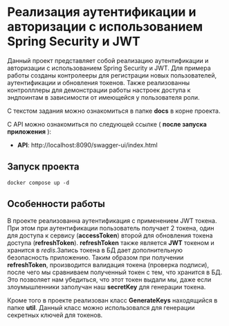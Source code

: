 # Реализация аутентификации и авторизации с использованием Spring Security и JWT

Данный проект представляет собой реализацию аутентификации и авторизации с использованием 
Spring Security и JWT. Для примера работы созданы контролееры для регистрации новых
пользователей, аутентификации и обновления токенов. Также реализованны контролллеры для демонстрации
работы настроек доступа к эндпоинтам в зависимости от имеющейся у пользователя роли.

С текстом задания можно ознакомиться в папке **docs** в корне проекта.

С API можно ознакомиться по следующей ссылке ( **после запуска приложения** ):
* **API**: http://localhost:8090/swagger-ui/index.html

## Запуск проекта
`docker compose up -d`

## Особенности работы
В проекте реализованна аутентификация с применением JWT токена. При этом при
аутентификации пользователь получает 2 токена, один для доступа к сервису (**accessToken**)
 второй для обновления токена доступа (**refreshToken**).
**refreshToken** также является **JWT** токеном и хранится в *redis*.Запись токена в БД дает
дополнительную безопасность приложению. Таким образом при получении **refreshToken**, 
производится валидация токена (проверка подписи), после чего мы сравниваем полученный
токен с тем, что хранится в БД. Это позволяет нам убедиться, что этот токен выдали мы, 
даже если злоумышленники заполучан наш **secretKey** для генерации токена.

Кроме того в проекте реализован класс **GenerateKeys** находящийся в папке **util**. Данный
класс можно использовался для генерации секретных ключей для токенов. 
